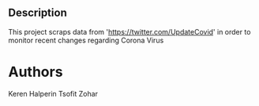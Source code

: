## Description

This project scraps data from 'https://twitter.com/UpdateCovid' in order to monitor recent changes regarding Corona Virus

# Authors
Keren Halperin
Tsofit Zohar
